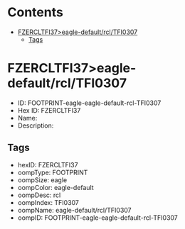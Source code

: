



Contents
========

* [FZERCLTFI37>eagle-default/rcl/TFI0307](#fzercltfi37eagle-defaultrcltfi0307)
	* [Tags](#tags)

# FZERCLTFI37>eagle-default/rcl/TFI0307

- ID: FOOTPRINT-eagle-eagle-default-rcl-TFI0307
- Hex ID: FZERCLTFI37
- Name: 
- Description: 

## Tags

- hexID: FZERCLTFI37
- oompType: FOOTPRINT
- oompSize: eagle
- oompColor: eagle-default
- oompDesc: rcl
- oompIndex: TFI0307
- oompName: eagle-default/rcl/TFI0307
- oompID: FOOTPRINT-eagle-eagle-default-rcl-TFI0307
